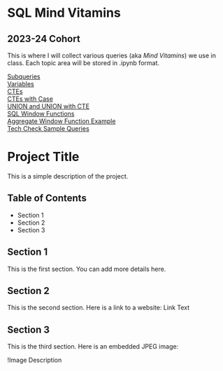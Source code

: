 # SQL Mind Vitamins
## 2023-24 Cohort

This is where I will collect various queries (aka *Mind Vitamins*) we use in class. Each topic area will be stored in .ipynb format.  
  
[Subqueries](Subqueries.ipynb)  
[Variables](Variables.ipynb)  
[CTEs](CTEs.ipynb)  
[CTEs with Case](CTEwithCASE.ipynb)  
[UNION and UNION with CTE](UNIONwithCTE.ipynb)  
[SQL Window Functions](WindowFunctions.ipynb)  
[Aggregate Window Function Example](AggregateWindowFunction.ipynb)  
[Tech Check Sample Queries](TechCheckSample.ipynb)  


# Project Title

This is a simple description of the project.

## Table of Contents

- Section 1
- Section 2
- Section 3

## Section 1

This is the first section. You can add more details here.

## Section 2

This is the second section. Here is a link to a website: Link Text

## Section 3

This is the third section. Here is an embedded JPEG image:

!Image Description
